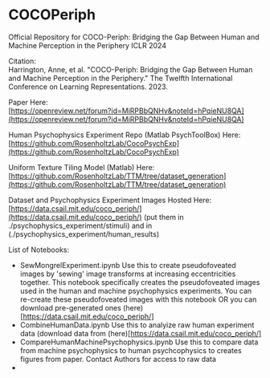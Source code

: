 # COCOPeriph
Official Repository for COCO-Periph: Bridging the Gap Between Human and Machine Perception in the Periphery ICLR 2024

Citation:  
Harrington, Anne, et al. "COCO-Periph: Bridging the Gap Between Human and Machine Perception in the Periphery." The Twelfth International Conference on Learning Representations. 2023.

Paper Here:  
[https://openreview.net/forum?id=MiRPBbQNHv&noteId=hPqieNU8QA](https://openreview.net/forum?id=MiRPBbQNHv&noteId=hPqieNU8QA)

Human Psychophysics Experiment Repo (Matlab PsychToolBox) Here:
[https://github.com/RosenholtzLab/CocoPsychExp](https://github.com/RosenholtzLab/CocoPsychExp)

Uniform Texture Tiling Model (Matlab) Here:
[https://github.com/RosenholtzLab/TTM/tree/dataset_generation](https://github.com/RosenholtzLab/TTM/tree/dataset_generation)

Dataset and Psychophysics Experiment Images Hosted Here:
[https://data.csail.mit.edu/coco_periph/](https://data.csail.mit.edu/coco_periph/) (put them in ./psychophysics_experiment/stimuli) and in (./psychophysics_experiment/human_results)

List of Notebooks:
- SewMongrelExperiment.ipynb  Use this to create pseudofoveated images by 'sewing' image transforms at increasing eccentricities together. This notebook specifically creates the pseudofoveated images used in the human and machine psychophysics experiments. You can re-create these pseudofoveated images with this notebook OR you can download pre-generated ones (here)[https://data.csail.mit.edu/coco_periph/]
- CombineHumanData.ipynb Use this to analyize raw human experiment data (download data from (here)[https://data.csail.mit.edu/coco_periph/]
- CompareHumanMachinePsychophysics.ipynb Use this to compare data from machine psychophysics to human psychcophysics to creates figures from paper. Contact Authors for access to raw data
- 




